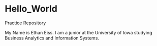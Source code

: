 # Hello_World
Practice Repository

My Name is Ethan Eiss. I am a junior at the University of Iowa studying Business Analytics and Information Systems. 
